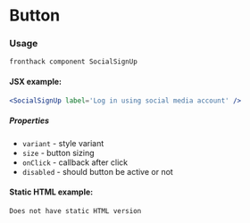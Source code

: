 # Button

### Usage

```
fronthack component SocialSignUp
```

#### JSX example:

```jsx
<SocialSignUp label='Log in using social media account' />
```

##### Properties

* `variant` - style variant
* `size` - button sizing
* `onClick` - callback after click
* `disabled` - should button be active or not


#### Static HTML example:

```html
Does not have static HTML version
```